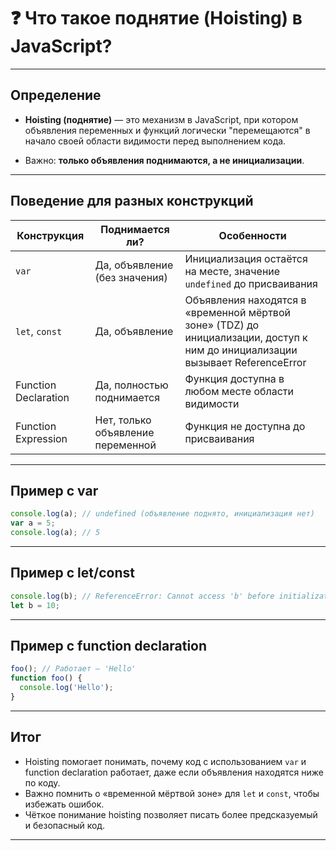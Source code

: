 # ❓ Что такое поднятие (Hoisting) в JavaScript?

---

## Определение

- **Hoisting (поднятие)** — это механизм в JavaScript, при котором объявления переменных и функций логически "перемещаются" в начало своей области видимости перед выполнением кода.

- Важно: **только объявления поднимаются, а не инициализации**.

---

## Поведение для разных конструкций

| Конструкция               | Поднимается ли?          | Особенности                         |
|--------------------------|-------------------------|-----------------------------------|
| `var`                    | Да, объявление (без значения) | Инициализация остаётся на месте, значение `undefined` до присваивания |
| `let`, `const`            | Да, объявление          | Объявления находятся в «временной мёртвой зоне» (TDZ) до инициализации, доступ к ним до инициализации вызывает ReferenceError |
| Function Declaration      | Да, полностью поднимается | Функция доступна в любом месте области видимости |
| Function Expression       | Нет, только объявление переменной | Функция не доступна до присваивания |

---

## Пример с var

```js
console.log(a); // undefined (объявление поднято, инициализация нет)
var a = 5;
console.log(a); // 5
```

---

## Пример с let/const

```js
console.log(b); // ReferenceError: Cannot access 'b' before initialization
let b = 10;
```

---

## Пример с function declaration

```js
foo(); // Работает — 'Hello'
function foo() {
  console.log('Hello');
}
```

---

## Итог

- Hoisting помогает понимать, почему код с использованием `var` и function declaration работает, даже если объявления находятся ниже по коду.
- Важно помнить о «временной мёртвой зоне» для `let` и `const`, чтобы избежать ошибок.
- Чёткое понимание hoisting позволяет писать более предсказуемый и безопасный код.

---

